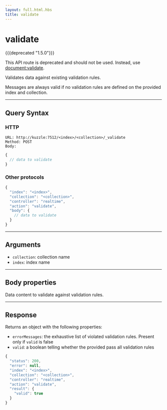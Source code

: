 ```yaml
---
layout: full.html.hbs
title: validate
---
```


# validate

{{{deprecated "1.5.0"}}}

This API route is deprecated and should not be used. Instead, use [document:validate]({{site_base_path}}api/1/controller-document/validate).

Validates data against existing validation rules. 

Messages are always valid if no validation rules are defined on the provided index and collection.

---

## Query Syntax

### HTTP

```http
URL: http://kuzzle:7512/<index>/<collection>/_validate
Method: POST  
Body:
```

```js
{
  // data to validate
}
```

### Other protocols

```js
{
  "index": "<index>",
  "collection": "<collection>",
  "controller": "realtime",
  "action": "validate",
  "body": {
    // data to validate
  }
}
```

---

## Arguments

* `collection`: collection name
* `index`: index name

---

## Body properties

Data content to validate against validation rules.

---

## Response

Returns an object with the following properties:

* `errorMessages`: the exhaustive list of violated validation rules. Present only if `valid` is false
* `valid`: a boolean telling whether the provided pass all validation rules

```javascript
{
  "status": 200,
  "error": null,
  "index": "<index>",
  "collection": "<collection>",
  "controller": "realtime",
  "action": "validate",
  "result": {
    "valid": true
  }  
}
```
